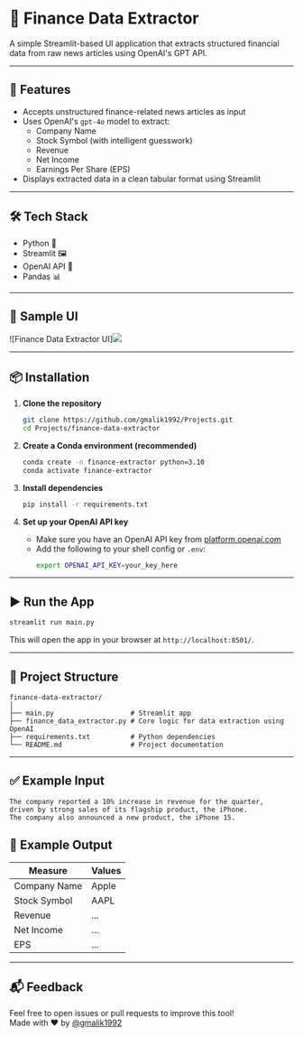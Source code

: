 
# 🧾 Finance Data Extractor

A simple Streamlit-based UI application that extracts structured financial data from raw news articles using OpenAI's GPT API.

---

## 🚀 Features

- Accepts unstructured finance-related news articles as input
- Uses OpenAI's `gpt-4o` model to extract:
  - Company Name
  - Stock Symbol (with intelligent guesswork)
  - Revenue
  - Net Income
  - Earnings Per Share (EPS)
- Displays extracted data in a clean tabular format using Streamlit

---

## 🛠️ Tech Stack

- Python 🐍
- Streamlit 🖼️
- OpenAI API 🤖
- Pandas 📊

---

## 📸 Sample UI

![Finance Data Extractor UI]![](<Screenshot 2025-04-20 at 4.12.15 AM.png>)

---

## 📦 Installation

1. **Clone the repository**
   ```bash
   git clone https://github.com/gmalik1992/Projects.git
   cd Projects/finance-data-extractor
   ```

2. **Create a Conda environment (recommended)**
   ```bash
   conda create -n finance-extractor python=3.10
   conda activate finance-extractor
   ```

3. **Install dependencies**
   ```bash
   pip install -r requirements.txt
   ```

4. **Set up your OpenAI API key**
   - Make sure you have an OpenAI API key from [platform.openai.com](https://platform.openai.com)
   - Add the following to your shell config or `.env`:
     ```bash
     export OPENAI_API_KEY=your_key_here
     ```

---

## ▶️ Run the App

```bash
streamlit run main.py
```

This will open the app in your browser at `http://localhost:8501/`.

---

## 📁 Project Structure

```
finance-data-extractor/
│
├── main.py                   # Streamlit app
├── finance_data_extractor.py # Core logic for data extraction using OpenAI
├── requirements.txt          # Python dependencies
└── README.md                 # Project documentation
```

---

## ✅ Example Input

```
The company reported a 10% increase in revenue for the quarter,
driven by strong sales of its flagship product, the iPhone.
The company also announced a new product, the iPhone 15.
```

## 🧠 Example Output

| Measure       | Values        |
|---------------|---------------|
| Company Name  | Apple         |
| Stock Symbol  | AAPL          |
| Revenue       | ...           |
| Net Income    | ...           |
| EPS           | ...           |

---

## 📬 Feedback

Feel free to open issues or pull requests to improve this tool!  
Made with ❤️ by [@gmalik1992](https://github.com/gmalik1992)
